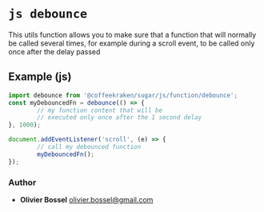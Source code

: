 


<!-- @namespace    sugar.js.function -->
<!-- @name    debounce -->

# ```js debounce ```


This utils function allows you to make sure that a function that will normally be called
several times, for example during a scroll event, to be called only once after
the delay passed



## Example (js)

```js
import debounce from '@coffeekraken/sugar/js/function/debounce';
const myDebouncedFn = debounce(() => {
		// my function content that will be
		// executed only once after the 1 second delay
}, 1000);

document.addEventListener('scroll', (e) => {
		// call my debounced function
		myDebouncedFn();
});
```


### Author
- **Olivier Bossel** <a href="mailto:olivier.bossel@gmail.com">olivier.bossel@gmail.com</a> 



